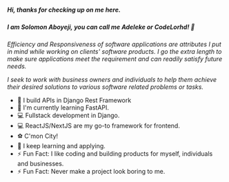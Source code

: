 ##### Hi, thanks for checking up on me here. 
##### I am Solomon Aboyeji, you can call me Adeleke or CodeLorhd! 👋

_Efficiency and Responsiveness of software applications are attributes I put in mind while working on clients' software products. I go the extra length to make sure applications meet the requirement and can readily satisfy future needs._

_I seek to work with business owners and individuals to help them achieve their desired solutions to various software related problems or tasks._

- 🔭 I build APIs in Django Rest Framework
- 🌱 I'm currently learning FastAPI.
- 💻 Fullstack development in Django.
- 💻 ReactJS/NextJS are my go-to framework for frontend.
- ⚽ C'mon City!
- 🌱 I keep learning and applying.
- ⚡ Fun Fact: I like coding and building products for myself, individuals and businesses.
- ⚡ Fun Fact: Never make a project look boring to me.

<!--
**codelorhd/codelorhd** is a ✨ _special_ ✨ repository because its `README.md` (this file) appears on your GitHub profile.

Here are some ideas to get you started:

- 🔭 I’m currently working on ...
- 🌱 I’m currently learning ...
- 👯 I’m looking to collaborate on ...
- 🤔 I’m looking for help with ...
- 💬 Ask me about ...
- 📫 How to reach me: ...
- 😄 Pronouns: ...
- ⚡ Fun fact: ...
-->
